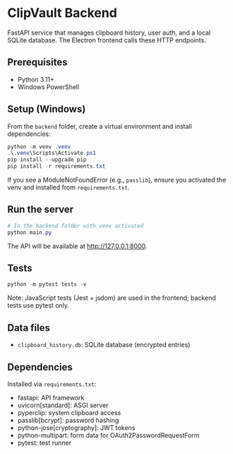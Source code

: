 # ClipVault Backend

FastAPI service that manages clipboard history, user auth, and a local SQLite database. The Electron frontend calls these HTTP endpoints.

## Prerequisites

- Python 3.11+ 
- Windows PowerShell

## Setup (Windows)

From the `backend` folder, create a virtual environment and install dependencies:

```powershell
python -m venv .venv
.\.venv\Scripts\Activate.ps1
pip install --upgrade pip
pip install -r requirements.txt
```

If you see a ModuleNotFoundError (e.g., `passlib`), ensure you activated the venv and installed from `requirements.txt`.

## Run the server

```powershell
# In the backend folder with venv activated
python main.py
```

The API will be available at http://127.0.0.1:8000.

## Tests

```powershell
python -m pytest tests -v
```

Note: JavaScript tests (Jest + jsdom) are used in the frontend; backend tests use pytest only.

## Data files

- `clipboard_history.db`: SQLite database (encrypted entries)

## Dependencies

Installed via `requirements.txt`:

- fastapi: API framework
- uvicorn[standard]: ASGI server
- pyperclip: system clipboard access
- passlib[bcrypt]: password hashing
- python-jose[cryptography]: JWT tokens
- python-multipart: form data for OAuth2PasswordRequestForm
- pytest: test runner